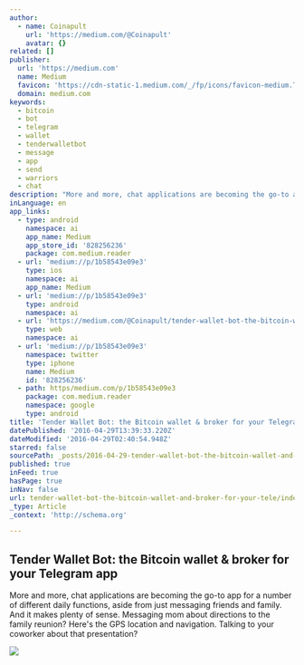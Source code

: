 ```yaml
---
author:
  - name: Coinapult
    url: 'https://medium.com/@Coinapult'
    avatar: {}
related: []
publisher:
  url: 'https://medium.com'
  name: Medium
  favicon: 'https://cdn-static-1.medium.com/_/fp/icons/favicon-medium.TAS6uQ-Y7kcKgi0xjcYHXw.ico'
  domain: medium.com
keywords:
  - bitcoin
  - bot
  - telegram
  - wallet
  - tenderwalletbot
  - message
  - app
  - send
  - warriors
  - chat
description: "More and more, chat applications are becoming the go-to app for a number of different daily functions, aside from just messaging friends and family. And it makes plenty of sense. Messaging mom about directions to the family reunion? Here's the GPS location and navigation. Talking to your coworker about that presentation?"
inLanguage: en
app_links:
  - type: android
    namespace: ai
    app_name: Medium
    app_store_id: '828256236'
    package: com.medium.reader
  - url: 'medium://p/1b58543e09e3'
    type: ios
    namespace: ai
    app_name: Medium
  - url: 'medium://p/1b58543e09e3'
    type: android
    namespace: ai
  - url: 'https://medium.com/@Coinapult/tender-wallet-bot-the-bitcoin-wallet-broker-for-your-telegram-app-1b58543e09e3'
    type: web
    namespace: ai
  - url: 'medium://p/1b58543e09e3'
    namespace: twitter
    type: iphone
    name: Medium
    id: '828256236'
  - path: https/medium.com/p/1b58543e09e3
    package: com.medium.reader
    namespace: google
    type: android
title: 'Tender Wallet Bot: the Bitcoin wallet & broker for your Telegram app'
datePublished: '2016-04-29T13:39:33.220Z'
dateModified: '2016-04-29T02:40:54.948Z'
starred: false
sourcePath: _posts/2016-04-29-tender-wallet-bot-the-bitcoin-wallet-and-broker-for-your-tele.md
published: true
inFeed: true
hasPage: true
inNav: false
url: tender-wallet-bot-the-bitcoin-wallet-and-broker-for-your-tele/index.html
_type: Article
_context: 'http://schema.org'

---
```

<article style=""><h1>Tender Wallet Bot: the Bitcoin wallet &amp; broker for your Telegram app</h1><p>More and more, chat applications are becoming the go-to app for a number of different daily functions, aside from just messaging friends and family. And it makes plenty of sense. Messaging mom about directions to the family reunion? Here's the GPS location and navigation. Talking to your coworker about that presentation?</p><img src="https://cdn-images-1.medium.com/max/1200/1*r6_ldewGDjUB5zHWdQaogQ.jpeg" /></article>